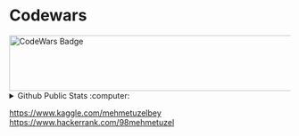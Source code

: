 # Codewars
<img src="https://www.codewars.com/users/memoli/badges/large" alt="CodeWars Badge" width="800" height="100" >

<details>
  <summary>Github Public Stats :computer:</summary>
<a href="https://github.com/MehmetUzel?tab=repositories">
  <img align="center" src="https://github-readme-stats.vercel.app/api/top-langs/?username=MehmetUzel&hide=scheme&count_private=true&title_color=EC5061&text_color=FBDCDF&icon_color=E89F9A&bg_color=0D1117" />
</a>
<a href="https://github.com/Muhammedguven?tab=repositories">
  <img align="center" src="https://github-readme-stats.vercel.app/api?username=MehmetUzel&show_icons=true&line_height=33&count_private=true&title_color=EC5061&text_color=FBDCDF&icon_color=E89F9A&bg_color=0D1117" alt="Sasha's GitHub Stats" />
</a>

![Profile Views](https://komarev.com/ghpvc/?username=Muhammedguven)
  ----
</details>


https://www.kaggle.com/mehmetuzelbey   <br>
https://www.hackerrank.com/98mehmetuzel
